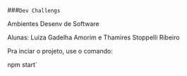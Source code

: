 ###`Dev Challengs`

Ambientes Desenv de Software

Alunas: Luiza Gadelha Amorim e Thamires Stoppelli Ribeiro

Pra inciar o projeto, use o comando:

npm start`
